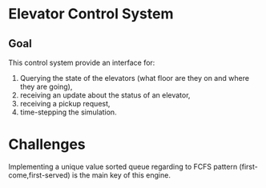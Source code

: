# Elevator Control System


## Goal

This control system provide an interface for:
 1. Querying the state of the elevators (what floor are they on and where
    they are going),
 2. receiving an update about the status of an elevator,
 3. receiving a pickup request,
 4. time-stepping the simulation.


# Challenges

Implementing a unique value sorted queue regarding to FCFS pattern (first-come,first-served) is the main key of this engine.
